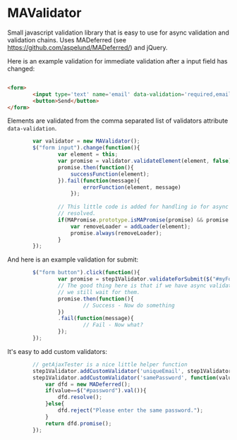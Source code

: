 MAValidator
===========

Small javascript validation library that is easy to use for async validation and validation chains. Uses MADeferred (see https://github.com/aspelund/MADeferred/) and jQuery.

Here is an example validation for immediate validation after a input field has changed:
```html

<form>
        <input type='text' name='email' data-validation='required,email'/>
        <button>Send</button>
</form>
```
Elements are validated from the comma separated list of validators attribute ```data-validation```.
```javascript
        var validator = new MAValidator();
        $("form input").change(function(){
                var element = this;
                var promise = validator.validateElement(element, false);
                promise.then(function(){
                    successFunction(element);
                }).fail(function(message){
                        errorFunction(element, message)
                    });
                    
                // This little code is added for handling io for async validation, that is if the returned promise isn't
                // resolved.
                if(MAPromise.prototype.isMAPromise(promise) && promise.deferredObject.state == promise.deferredObject.states.unknown){
                    var removeLoader = addLoader(element);
                    promise.always(removeLoader);
                }
        });
```
And here is an example validation for submit:
```javascript
        $("form button").click(function(){
                var promise = step1Validator.validateForSubmit($("#myForm input"));
                // The good thing here is that if we have async validations to be made,
                // we still wait for them.
                promise.then(function(){
                        // Success - Now do something
                })
                .fail(function(message){
                        // Fail - Now what?
                });
        });
```

It's easy to add custom validators:
```javascript
        // getAjaxTester is a nice little helper function
        step1Validator.addCustomValidator('uniqueEmail', step1Validator.getAjaxTester('email', {format:'raw', field:'email'}, '/api/checkUniqueEmail.php'));
        step1Validator.addCustomValidator('samePassword', function(value){
            var dfd = new MADeferred();
            if(value==$("#password").val()){
                dfd.resolve();
            }else{
                dfd.reject("Please enter the same password.");
            }
            return dfd.promise();
        });
```
